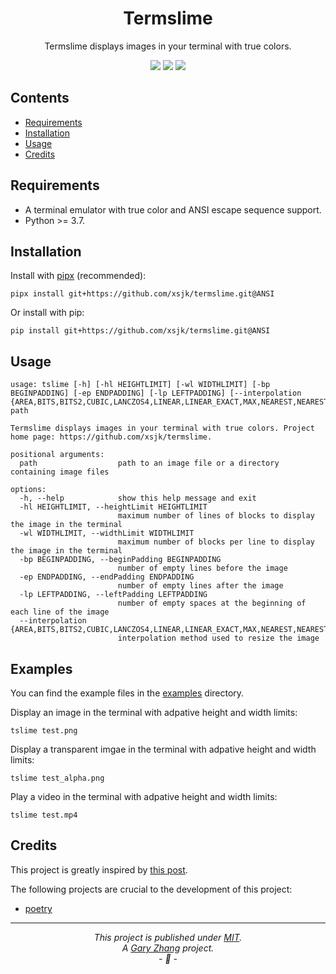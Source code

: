 <div align="center">

<h1><b>Termslime</b></h1>

<p>Termslime displays images in your terminal with true colors.</p>

<p>
    <img src="https://img.shields.io/pypi/v/termslime.svg">
    <img src="https://img.shields.io/pypi/pyversions/termslime.svg">
    <img src="https://img.shields.io/github/last-commit/garyzbm/termslime">
</p>

</div>


## Contents

+ [Requirements](#requirements)
+ [Installation](#installation)
+ [Usage](#usage)
+ [Credits](#credits)


## Requirements

+ A terminal emulator with true color and ANSI escape sequence support.
+ Python >= 3.7.


## Installation

Install with [pipx](https://pypa.github.io/pipx/) (recommended):
```shell
pipx install git+https://github.com/xsjk/termslime.git@ANSI
```

Or install with pip:
```shell
pip install git+https://github.com/xsjk/termslime.git@ANSI
```


## Usage

```
usage: tslime [-h] [-hl HEIGHTLIMIT] [-wl WIDTHLIMIT] [-bp BEGINPADDING] [-ep ENDPADDING] [-lp LEFTPADDING] [--interpolation {AREA,BITS,BITS2,CUBIC,LANCZOS4,LINEAR,LINEAR_EXACT,MAX,NEAREST,NEAREST_EXACT,TAB_SIZE,TAB_SIZE2}] path

Termslime displays images in your terminal with true colors. Project home page: https://github.com/xsjk/termslime.

positional arguments:
  path                  path to an image file or a directory containing image files

options:
  -h, --help            show this help message and exit
  -hl HEIGHTLIMIT, --heightLimit HEIGHTLIMIT
                        maximum number of lines of blocks to display the image in the terminal
  -wl WIDTHLIMIT, --widthLimit WIDTHLIMIT
                        maximum number of blocks per line to display the image in the terminal
  -bp BEGINPADDING, --beginPadding BEGINPADDING
                        number of empty lines before the image
  -ep ENDPADDING, --endPadding ENDPADDING
                        number of empty lines after the image
  -lp LEFTPADDING, --leftPadding LEFTPADDING
                        number of empty spaces at the beginning of each line of the image
  --interpolation {AREA,BITS,BITS2,CUBIC,LANCZOS4,LINEAR,LINEAR_EXACT,MAX,NEAREST,NEAREST_EXACT,TAB_SIZE,TAB_SIZE2}
                        interpolation method used to resize the image
```

## Examples

You can find the example files in the [examples](examples) directory.

Display an image in the terminal with adpative height and width limits:
```shell
tslime test.png
```

Display a transparent imgae in the terminal with adpative height and width limits:
```shell
tslime test_alpha.png
```

Play a video in the terminal with adpative height and width limits:
```shell
tslime test.mp4
```

## Credits

This project is greatly inspired by [this post](https://lucamug.medium.com/terminal-pixel-art-ad386d186dad).

The following projects are crucial to the development of this project:
+ [poetry](https://python-poetry.org)


---
*<p align="center">This project is published under [MIT](LICENSE).<br>A [Gary Zhang](https://github.com/garyzbm) project.<br>- :tada: -</p>*